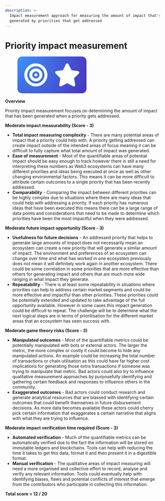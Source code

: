 ```yaml
---
description: >-
  Impact measurement approach for measuring the amount of impact that's
  generated by priorities that get addressed
---
```


# Priority impact measurement

<div align="left">

<figure><img src="../../.gitbook/assets/impact-measurement-priorities.png" alt="" width="225"><figcaption></figcaption></figure>

</div>



**Overview**

Priority impact measurement focuses on determining the amount of impact that has been generated when a priority gets addressed.



**Moderate impact measurability (Score - 3)**

* **Total impact measuring complexity** - There are many potential areas of impact that a priority could help with. A priority getting addressed can create impact outside of the intended areas of focus meaning it can be difficult to fully capture what total amount of impact was generated.
* **Ease of measurement** - Most of the quantifiable areas of potential impact should be easy enough to track however there is still a need for interpreting these numbers as Web3 ecosystems can have many different priorities and ideas being executed at once as well as other changing environmental factors. This means it can be more difficult to attribute certain outcomes to a single priority that has been recently addressed.
* **Comparability** - Comparing the impact between different priorities can be highly complex due to situations where there are many ideas that could help with addressing a priority. If each priority has numerous ideas that have been executed this means there can be a large range of data points and considerations that need to be made to determine which priorities have been the most impactful when they were addressed.



**Moderate future impact opportunity (Score - 3)**

* **Usefulness for future decisions** - An addressed priority that helps to generate large amounts of impact does not necessarily mean an ecosystem can create a new priority that will generate a similar amount of impact. The environment and preferences of an ecosystem can change over time and what has worked in one ecosystem previously does not mean it will definitely work again in another ecosystem. There could be some correlation in some priorities that are more effective than others for generating impact and others that are much more wide ranging in what impact they generate.
* **Repeatability** - There is at least some repeatability in situations where priorities can help to address certain market segments and could be more effective and impactful than other priorities. These priorities could be potentially extended and updated to take advantage of the full opportunity available. However in some cases this impact generation could be difficult to repeat. The challenge will be to determine what the next logical steps are in terms of prioritisation for the different market areas that an ecosystem has seen success with.



**Moderate game theory risks (Score - 3)**

* **Manipulated outcomes** - Most of the quantifiable metrics could be potentially manipulated with bots or external actors. The larger the metric, the more complex or costly it could become to hide any manipulated actions. An example could be increasing the total number of transactions or chain utilisation as this could have far higher cost implications for generating those extra transactions if someone was trying to manipulate that metric. Bad actors could also try to influence qualitative measurement approaches by purposefully identifying and gathering certain feedback and responses to influence others in the community.
* **Exaggerated outcomes** - Bad actors could conduct research and generate analytical resources that are biassed with identifying certain outcomes that could benefit themselves in future disbursement decisions. As more data becomes available these actors could cherry pick certain information that exaggerates a certain narrative that aligns with what they are trying to influence.



**Moderate impact verification time required (Score - 3)**

* **Automated verification** - Much of the quantifiable metrics can be automatically verified due to the fact the information will be stored on immutable ledgers and blockchains. Tools can help with reducing the time it takes to get this data, format it and then present it in a digestible format.
* **Manual verification** - The qualitative areas of impact measuring will need a more organised and collective effort to record, analyse and verify any relevant information. Tools could eventually help with identifying biases, flaws and potential conflicts of interest that emerge from the contributors who participate in collecting this information.



**Total score = 12 / 20**
